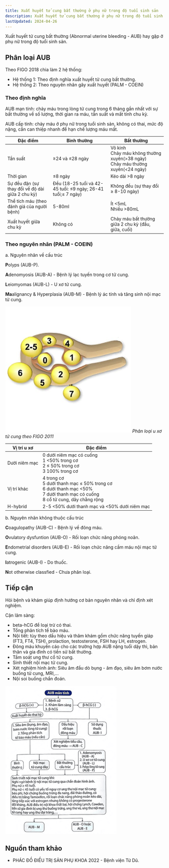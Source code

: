 ```yaml
---
title: Xuất huyết tử cung bất thường ở phụ nữ trong độ tuổi sinh sản
description: Xuất huyết tử cung bất thường ở phụ nữ trong độ tuổi sinh sản.
lastUpdated: 2024-04-26
---
```


Xuất huyết tử cung bất thường (Abnormal uterine bleeding - AUB) hay gặp ở phụ nữ trong độ tuổi sinh sản.

## Phân loại AUB

Theo FIGO 2018 chia làm 2 hệ thống:

- Hệ thống 1: Theo định nghĩa xuất huyết tử cung bất thường.
- Hệ thống 2: Theo nguyên nhân gây xuất huyết (PALM - COEIN)

### Theo định nghĩa

AUB mạn tính: chảy máu trong lòng tử cung trong 6 tháng gần nhất với sự bất thường về số lượng, thời gian ra máu, tần suất và mất tính chu kỳ.

AUB cấp tính: chảy máu ở phụ nữ trong tuổi sinh sản, không có thai, mức độ nặng, cần can thiệp nhanh để hạn chế lượng máu mất.

| Đặc điểm                                         | Bình thường                                                        | Bất thường                                                                          |
| ------------------------------------------------ | ------------------------------------------------------------------ | ----------------------------------------------------------------------------------- |
| Tần suất                                         | &ge;24 và &le;28 ngày                                              | Vô kinh<br>Chảy máu không thường xuyên(>38 ngày)<br>Chảy máu thường xuyên(<24 ngày) |
| Thời gian                                        | &le;8 ngày                                                         | Kéo dài >8 ngày                                                                     |
| Sự đều đặn (sự thay đổi về độ dài giữa 2 chu kỳ) | Đều (18-25 tuổi và 42-45 tuổi: &le;9 ngày; 26-41 tuổi;&le; 7 ngày) | Không đều (sự thay đổi &ge; 8-10 ngày)                                              |
| Thể tích máu (theo đánh giá của người bệnh)      | 5-80ml                                                             | Ít <5mL<br> Nhiều >80mL                                                             |
| Xuất huyết giữa chu kỳ                           | Không có                                                           | Chảy máu bất thường giữa 2 chu kỳ (đầu, giữa, cuối)                                 |

### Theo nguyên nhân (PALM - COEIN)

a. Nguyên nhân về cấu trúc

**P**olyps (AUB-P).

**A**denomyosis (AUB-A) - Bệnh lý lạc tuyến trong cơ tử cung.

**L**eiomyomas (AUB-L) - U xơ tử cung.

**Ma**alignancy & Hyperplasia (AUB-M) - Bệnh lý ác tính và tăng sinh nội mạc tử cung.

![Phân loại u xơ tử cung theo FIGO 2011](../../../assets/phu-khoa/xuat-huyet-tu-cung-bat-thuong/phan-loai-u-xo-tu-cung-figo-2011.jpg)
_Phân loại u xơ tử cung theo FIGO 2011_

| Vị trí u xơ   | Đặc điểm                                                                                                                               |
| ------------- | -------------------------------------------------------------------------------------------------------------------------------------- |
| Dưới niêm mạc | 0 dưới niêm mạc có cuống<br>1 <50% trong cơ<br>2 &le; 50% trong cơ<br>3 100% trong cơ                                                  |
| Vị trí khác   | 4 trong cơ<br>5 dưới thanh mạc &le; 50% trong cơ<br>6 dưới thanh mạc <50%<br>7 dưới thanh mạc có cuống<br>8 cổ tử cung, dây chằng rộng |
| H-hybrid      | 2-5 <50% dưới thanh mạc và <50% dưới niêm mạc                                                                                          |

b. Nguyên nhân không thuộc cấu trúc

**C**oagulopathy (AUB-C) - Bệnh lý về đông máu.

**O**vulatory dysfuntion (AUB-O) - Rối loạn chức năng phóng noãn.

**E**ndometrial disorders (AUB-E) - Rối loạn chức năng cầm máu nội mạc tử cung.

**I**atrogenic (AUB-I) - Do thuốc.

**N**ot otherwise classfied - Chưa phân loại.

## Tiếp cận

Hỏi bệnh và khám giúp định hướng cơ bản nguyên nhân và chỉ định xét nghiệm.

Cận lâm sàng:

- beta-hCG để loại trừ có thai.
- Tổng phân tích tế bào máu.
- Nội tiết: tùy theo dấu hiệu và thăm khám gồm chức năng tuyến giáp (FT3, FT4, TSH), prolaction, testosterone, FSH hay LH, estrogen.
- Đông máu khuyến cáo cho các trường hợp AUB nặng tuổi dậy thì, bản thân và gia đình có tiền sử bất thường.
- Tầm soát ung thư cổ tử cung.
- Sinh thiết nội mạc tử cung.
- Xét nghiệm hình ảnh: Siêu âm đầu dò bụng - âm đạo, siêu âm bơm nước buồng tử cung, MRI,...
- Nội soi buồng chẩn đoán.

![Sơ đồ tiếp cận AUB mạn tính](../../../assets/phu-khoa/xuat-huyet-tu-cung-bat-thuong/so-do-tiep-can-AUB-man-tinh.png)

## Nguồn tham khảo

- PHÁC ĐỒ ĐIỀU TRỊ SẢN PHỤ KHOA 2022 - Bệnh viện Từ Dũ.
